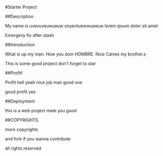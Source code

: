#Starter Project

##Description

My name is uvevuveuwueuw onyentuewwuewue lorem ipsum dolor sit amet

Emergeny fix after stash

##Introduction

What is up my man. How you doin HOMBRE. Nice Calves my brother.s

This is some good project don't forget to star

##Profit!

Profit hell yeah nice job man good one

good profit yes

##Deployment

this is a web project mate you good

##COPYRIGHTS

more copyrights

and fork if you wanna contribute

all rights reserved